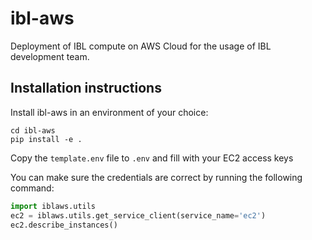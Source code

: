 # ibl-aws

Deployment of IBL compute on AWS Cloud for the usage of IBL development team.

## Installation instructions
Install ibl-aws in an environment of your choice:
```shell
cd ibl-aws
pip install -e .
```
Copy the `template.env` file to `.env` and fill with your EC2 access keys

You can make sure the credentials are correct by running the following command:
```python
import iblaws.utils
ec2 = iblaws.utils.get_service_client(service_name='ec2')
ec2.describe_instances()
```
